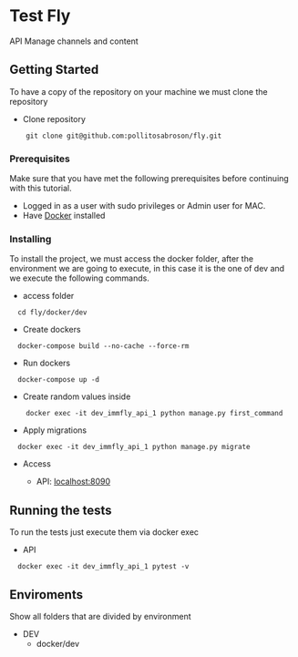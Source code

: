 # Test Fly

API Manage channels and content

## Getting Started

To have a copy of the repository on your machine we must clone the repository

* Clone repository
```ssh
    git clone git@github.com:pollitosabroson/fly.git
```

### Prerequisites

Make sure that you have met the following prerequisites before continuing with this tutorial.

* Logged in as a user with sudo privileges or Admin user for MAC.
* Have [Docker](https://docs.docker.com/install/) installed

### Installing

To install the project, we must access the docker folder, after the environment we are going to execute, in this case it is the one of dev and we execute the following commands.

* access folder
```ssh
  cd fly/docker/dev
```
* Create dockers
```ssh
  docker-compose build --no-cache --force-rm
```
* Run dockers
```ssh
  docker-compose up -d
```
* Create random values inside
```ssh
    docker exec -it dev_immfly_api_1 python manage.py first_command
```

* Apply migrations
```ssh
  docker exec -it dev_immfly_api_1 python manage.py migrate
```

* Access

    * API: [localhost:8090](http://localhost:8090/)

## Running the tests

To run the tests just execute them via docker exec
* API
```ssh
  docker exec -it dev_immfly_api_1 pytest -v
```

## Enviroments
Show all folders that are divided by environment
* DEV
    * docker/dev
